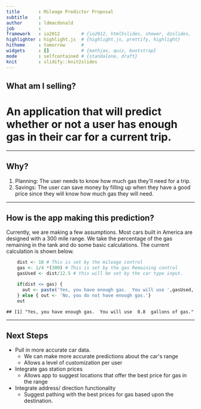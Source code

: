 ```yaml
---
title       : Mileage Predictor Proposal
subtitle    : 
author      : ldmacdonald
job         : 
framework   : io2012        # {io2012, html5slides, shower, dzslides, ...}
highlighter : highlight.js  # {highlight.js, prettify, highlight}
hitheme     : tomorrow      # 
widgets     : []            # {mathjax, quiz, bootstrap}
mode        : selfcontained # {standalone, draft}
knit        : slidify::knit2slides
---
```


## What am I selling?

# An application that will predict whether or not a user has enough gas in their car for a current trip.

---  

## Why?
1. Planning: The user needs to know how much gas they'll need for a trip.
2. Savings: The user can save money by filling up when they have a good price since they will know how much gas they will need.

--- 
## How is the app making this prediction?
Currently, we are making  a few assumptions.  Most cars built in America are designed with a 300 mile range.  We take the percentage of the gas remaining in the tank and do some basic calculations.  The current calculation is shown below.


```r
    dist <- 10 # This is set by the mileage control
    gas <- 1/4 *(300) # This is set by the gas Remaining control
    gasUsed <- dist/12.5 # this will be set by the car type input.

    if(dist <= gas) {
      out <- paste('Yes, you have enough gas.  You will use ',gasUsed,' gallons of gas.')
    } else { out <- 'No, you do not have enough gas.'}
    out
```

```
## [1] "Yes, you have enough gas.  You will use  0.8  gallons of gas."
```
  

--- 
## Next Steps
* Pull in more accurate car data.  
  * We can make more accurate predictions about the car's range
  * Allows a level of customization per user
* Integrate gas station prices
  * Allows app to suggest locations that offer the best price for gas in the range
* Integrate address/ direction functionality
  * Suggest pathing with the best prices for gas based upon the destination.




